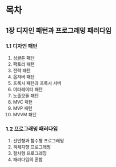 # 목차

## 1장 디자인 패턴과 프로그래밍 패러다임

### 1.1 디자인 패턴

1. 싱글톤 패턴
1. 팩토리 패턴
1. 전략 패턴
1. 옵저버 패턴
1. 프록시 패턴과 프록시 서버
1. 이터레이터 패턴
1. 노출모듈 패턴
1. MVC 패턴
1. MVP 패턴
1. MVVM 패턴

### 1.2 프로그래밍 패러다임

1. 선언형과 함수형 프로그래밍
1. 객체지향 프로그래밍
1. 절차형 프로그래밍
1. 패러다임의 혼합
